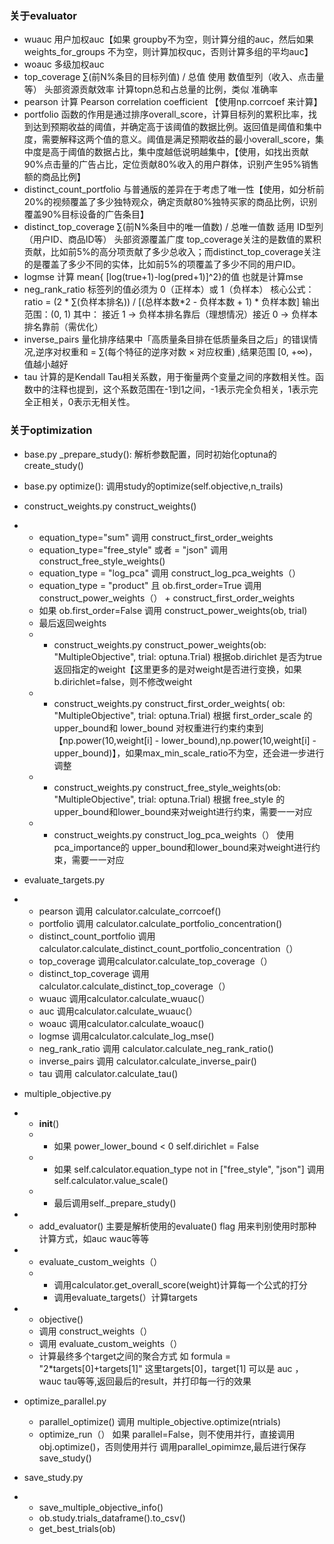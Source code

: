 ### 关于evaluator
- wuauc 用户加权auc【如果 groupby不为空，则计算分组的auc，然后如果 weights_for_groups 不为空，则计算加权quc，否则计算多组的平均auc】
- woauc 多级加权auc
- top_coverage ∑(前N%条目的目标列值) / 总值  使用 数值型列（收入、点击量等） 头部资源贡献效率 计算topn总和占总量的比例，类似 准确率
- pearson 计算 Pearson correlation coefficient 【使用np.corrcoef 来计算】
- portfolio 函数的作用是通过排序overall_score，计算目标列的累积比率，找到达到预期收益的阈值，并确定高于该阈值的数据比例。返回值是阈值和集中度，需要解释这两个值的意义。阈值是满足预期收益的最小overall_score，集中度是高于阈值的数据占比，集中度越低说明越集中，【使用，如找出贡献90%点击量的广告占比，定位贡献80%收入的用户群体，识别产生95%销售额的商品比例】
- distinct_count_portfolio 与普通版的差异在于考虑了唯一性【使用，如分析前20%的视频覆盖了多少独特观众，确定贡献80%独特买家的商品比例，识别覆盖90%目标设备的广告条目】
- distinct_top_coverage ∑(前N%条目中的唯一值数) / 总唯一值数 适用 ID型列（用户ID、商品ID等） 头部资源覆盖广度 top_coverage关注的是数值的累积贡献，比如前5%的高分项贡献了多少总收入；而distinct_top_coverage关注的是覆盖了多少不同的实体，比如前5%的项覆盖了多少不同的用户ID。
- logmse  计算 mean{ [log(true+1)-log(pred+1)]^2}的值 也就是计算mse
- neg_rank_ratio 标签列的值必须为 0（正样本）或 1（负样本） 核心公式： ratio = (2 * ∑(负样本排名)) / [(总样本数*2 - 负样本数 + 1) * 负样本数]   输出范围：(0, 1) 其中： 接近 1 → 负样本排名靠后（理想情况）接近 0 → 负样本排名靠前（需优化）
- inverse_pairs  量化排序结果中「高质量条目排在低质量条目之后」的错误情况,逆序对权重和 = ∑(每个特征的逆序对数 × 对应权重) ,结果范围 [0, +∞)，值越小越好
- tau  计算的是Kendall Tau相关系数，用于衡量两个变量之间的序数相关性。函数中的注释也提到，这个系数范围在-1到1之间，-1表示完全负相关，1表示完全正相关，0表示无相关性。
### 关于optimization
- base.py  _prepare_study(): 解析参数配置，同时初始化optuna的create_study()
- base.py  optimize(): 调用study的optimize(self.objective,n_trails)
- construct_weights.py construct_weights() 
- - equation_type="sum" 调用  construct_first_order_weights
  - equation_type="free_style" 或者 = "json" 调用 construct_free_style_weights()
  - equation_type = "log_pca" 调用 construct_log_pca_weights（）
  - equation_type = "product"  且 ob.first_order=True 调用 construct_power_weights（） + construct_first_order_weights
  - 如果  ob.first_order=False 调用 construct_power_weights(ob, trial)
  - 最后返回weights
  - - construct_weights.py construct_power_weights(ob: "MultipleObjective", trial: optuna.Trial) 根据ob.dirichlet 是否为true返回指定的weight【这里更多的是对weight是否进行变换，如果b.dirichlet=false，则不修改weight
  - - construct_weights.py construct_first_order_weights( ob: "MultipleObjective", trial: optuna.Trial) 根据 first_order_scale 的 upper_bound和 lower_bound 对权重进行约束约束到【np.power(10,weight[i] - lower_bound),np.power(10,weight[i] - upper_bound)】，如果max_min_scale_ratio不为空，还会进一步进行调整
  - - construct_weights.py construct_free_style_weights(ob: "MultipleObjective", trial: optuna.Trial) 根据 free_style 的upper_bound和lower_bound来对weight进行约束，需要一一对应
  - - construct_weights.py  construct_log_pca_weights（） 使用 pca_importance的 upper_bound和lower_bound来对weight进行约束，需要一一对应

- evaluate_targets.py
- -  pearson 调用 calculator.calculate_corrcoef()
  -  portfolio 调用 calculator.calculate_portfolio_concentration()
  -  distinct_count_portfolio  调用 calculator.calculate_distinct_count_portfolio_concentration（）
  -  top_coverage 调用calculator.calculate_top_coverage（）
  -  distinct_top_coverage 调用 calculator.calculate_distinct_top_coverage（）
  -  wuauc 调用calculator.calculate_wuauc(）
  -  auc 调用calculator.calculate_wuauc(）
  -  woauc 调用calculator.calculate_woauc()
  -  logmse 调用calculator.calculate_log_mse()
  -  neg_rank_ratio 调用 calculator.calculate_neg_rank_ratio()
  -  inverse_pairs  调用 calculator.calculate_inverse_pair()
  -  tau 调用 calculator.calculate_tau()

- multiple_objective.py
- - __init__()
  - - 如果 power_lower_bound < 0   self.dirichlet = False
  - - 如果 self.calculator.equation_type not in ["free_style", "json"]  调用  self.calculator.value_scale()
  - - 最后调用self._prepare_study()

- - add_evaluator() 主要是解析使用的evaluate() flag 用来判别使用时那种计算方式，如auc wauc等等

- - evaluate_custom_weights（）
  - - 调用calculator.get_overall_score(weight)计算每一个公式的打分
    - 调用evaluate_targets(）计算targets

- - objective()
  - 调用 construct_weights（）
  - 调用 evaluate_custom_weights（）
  - 计算最终多个target之间的聚合方式 如 formula = "2*targets[0]+targets[1]" 这里targets[0]，target[1] 可以是 auc ，wauc tau等等,返回最后的result，并打印每一行的效果

- optimize_parallel.py
  - parallel_optimize() 调用 multiple_objective.optimize(ntrials)
  - optimize_run（） 如果 parallel=False，则不使用并行，直接调用obj.optimize()，否则使用并行 调用parallel_opimimze,最后进行保存save_study()

- save_study.py
- - save_multiple_objective_info()
  - ob.study.trials_dataframe().to_csv()
  - get_best_trials(ob)
